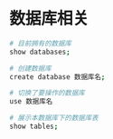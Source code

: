 # 数据库相关

```bash
# 目前拥有的数据库
show databases;

# 创建数据库
create database 数据库名;

# 切换了要操作的数据库
use 数据库名

# 展示本数据库下的数据库表
show tables;
```